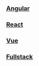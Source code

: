 
### [Angular](https://stackblitz.com/edit/angular-ivy-9nvuwv?file=README.md)

### [React](https://stackblitz.com/edit/react-y4amop?file=README.md)

### [Vue](https://stackblitz.com/edit/vue-oodfua?file=src%2Fcomponents%2FNamesTable.vue)

### [Fullstack](https://replit.com/@ArtemisHackerX/BarChartViz#)

